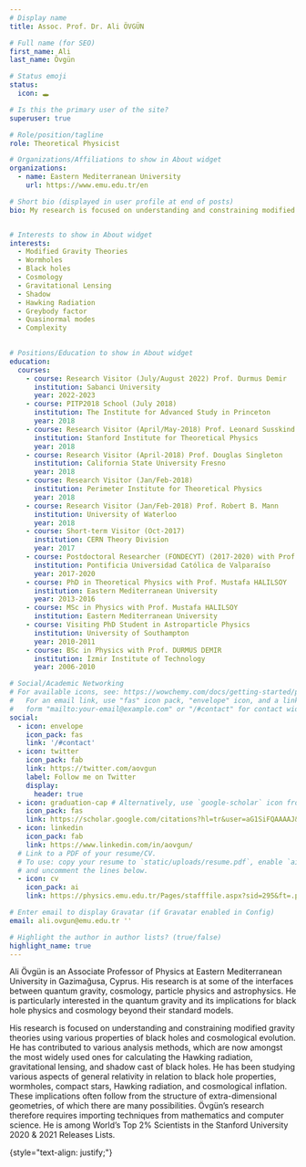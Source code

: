 ```yaml
---
# Display name
title: Assoc. Prof. Dr. Ali ÖVGÜN

# Full name (for SEO)
first_name: Ali
last_name: Övgün 

# Status emoji
status:
  icon: 🕳

# Is this the primary user of the site?
superuser: true

# Role/position/tagline
role: Theoretical Physicist

# Organizations/Affiliations to show in About widget
organizations:
  - name: Eastern Mediterranean University
    url: https://www.emu.edu.tr/en

# Short bio (displayed in user profile at end of posts)
bio: My research is focused on understanding and constraining modified gravity theories using various properties of black holes and cosmological evolution. 


# Interests to show in About widget
interests:
  - Modified Gravity Theories
  - Wormholes
  - Black holes
  - Cosmology
  - Gravitational Lensing
  - Shadow
  - Hawking Radiation
  - Greybody factor
  - Quasinormal modes
  - Complexity
  

# Positions/Education to show in About widget
education:
  courses:
    - course: Research Visitor (July/August 2022) Prof. Durmus Demir
      institution: Sabanci University
      year: 2022-2023
    - course: PITP2018 School (July 2018)
      institution: The Institute for Advanced Study in Princeton
      year: 2018       
    - course: Research Visitor (April/May-2018) Prof. Leonard Susskind
      institution: Stanford Institute for Theoretical Physics
      year: 2018    
    - course: Research Visitor (April-2018) Prof. Douglas Singleton
      institution: California State University Fresno
      year: 2018    
    - course: Research Visitor (Jan/Feb-2018)
      institution: Perimeter Institute for Theoretical Physics
      year: 2018    
    - course: Research Visitor (Jan/Feb-2018) Prof. Robert B. Mann
      institution: University of Waterloo
      year: 2018
    - course: Short-term Visitor (Oct-2017)
      institution: CERN Theory Division
      year: 2017              
    - course: Postdoctoral Researcher (FONDECYT) (2017-2020) with Prof. Joel SAAVEDRA
      institution: Pontificia Universidad Católica de Valparaíso
      year: 2017-2020
    - course: PhD in Theoretical Physics with Prof. Mustafa HALILSOY
      institution: Eastern Mediterranean University
      year: 2013-2016
    - course: MSc in Physics with Prof. Mustafa HALILSOY
      institution: Eastern Mediterranean University
    - course: Visiting PhD Student in Astroparticle Physics
      institution: University of Southampton
      year: 2010-2011
    - course: BSc in Physics with Prof. DURMUS DEMIR
      institution: İzmir Institute of Technology
      year: 2006-2010

# Social/Academic Networking
# For available icons, see: https://wowchemy.com/docs/getting-started/page-builder/#icons
#   For an email link, use "fas" icon pack, "envelope" icon, and a link in the
#   form "mailto:your-email@example.com" or "/#contact" for contact widget.
social:
  - icon: envelope
    icon_pack: fas
    link: '/#contact'
  - icon: twitter
    icon_pack: fab
    link: https://twitter.com/aovgun
    label: Follow me on Twitter
    display:
      header: true
  - icon: graduation-cap # Alternatively, use `google-scholar` icon from `ai` icon pack
    icon_pack: fas
    link: https://scholar.google.com/citations?hl=tr&user=aG1SiFQAAAAJ&view_op=list_works&sortby=pubdate
  - icon: linkedin
    icon_pack: fab
    link: https://www.linkedin.com/in/aovgun/
  # Link to a PDF of your resume/CV.
  # To use: copy your resume to `static/uploads/resume.pdf`, enable `ai` icons in `params.yaml`,
  # and uncomment the lines below.
  - icon: cv
    icon_pack: ai
    link: https://physics.emu.edu.tr/Pages/stafffile.aspx?sid=295&ft=.pdf&n=ali-ovgun

# Enter email to display Gravatar (if Gravatar enabled in Config)
email: ali.ovgun@emu.edu.tr ''

# Highlight the author in author lists? (true/false)
highlight_name: true
---
```


Ali Övgün is an Associate Professor of Physics at Eastern Mediterranean University in Gazimağusa, Cyprus. His research is at some of the interfaces between quantum gravity, cosmology, particle physics and astrophysics. He is particularly interested in the quantum gravity and its implications for black hole physics and cosmology beyond their standard models.

His research is focused on understanding and constraining modified gravity theories using various properties of black holes and cosmological evolution. He has contributed to various analysis methods, which are now amongst the most widely used ones for calculating the Hawking radiation, gravitational lensing, and shadow cast of black holes. He has been studying various aspects of general relativity in relation to black hole properties, wormholes, compact stars, Hawking radiation, and cosmological inflation. These implications often follow from the structure of extra-dimensional geometries, of which there are many possibilities. Övgün’s research therefore requires importing techniques from mathematics and computer science. He is among World’s Top 2% Scientists in the Stanford University 2020 & 2021 Releases Lists.

{style="text-align: justify;"}
